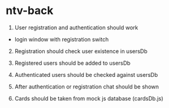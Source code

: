 # ntv-back

1. User registration and authentication should work
  - login window with registration switch
2. Registration should check user existence in usersDb
3. Registered users should be added to usersDb
4. Authenticated users should be checked against usersDb
5. After authentication or registration chat should be shown

6. Cards should be taken from mock js database (cardsDb.js)
